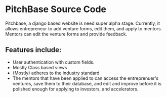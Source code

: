 PitchBase Source Code
=====================

Pitchbase, a django based website is need super alpha stage. Currently, it allows entrepreneur to add venture forms, edit them, and apply to mentors. Mentors can edit the venture forms and provide feedback.  


Features include:
-----------------


* User authentication with custom fields. 
* Mostly Class based views 
* (Mostly) adheres to the industry standard
* The mentors that have been applied to can access the entreprenuer's ventures,
save them to their database, and edit and improve before it is polished enough
for applying to investors, and accelerators. 
 
